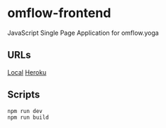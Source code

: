 # omflow-frontend
JavaScript Single Page Application for omflow.yoga

## URLs
[Local](http://localhost:1234)
[Heroku](https://omflow-frontend.herokuapp.com/)

## Scripts
```
npm run dev
npm run build
```

